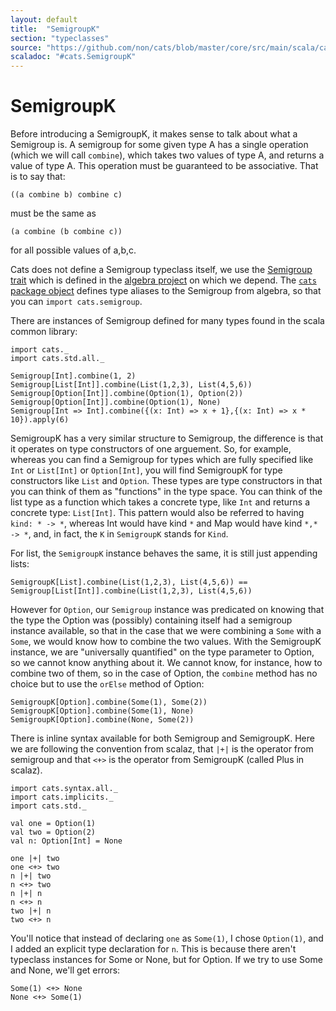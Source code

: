 ```yaml
---
layout: default
title:  "SemigroupK"
section: "typeclasses"
source: "https://github.com/non/cats/blob/master/core/src/main/scala/cats/SemigroupK.scala"
scaladoc: "#cats.SemigroupK"
---
```

# SemigroupK

Before introducing a SemigroupK, it makes sense to talk about what a
Semigroup is. A semigroup for some given type A has a single operation
(which we will call `combine`), which takes two values of type A, and
returns a value of type A. This operation must be guaranteed to be
associative. That is to say that:

    ((a combine b) combine c)

must be the same as
     
    (a combine (b combine c))

for all possible values of a,b,c.

Cats does not define a Semigroup typeclass itself, we use the
[Semigroup
trait](https://github.com/non/algebra/blob/master/core/src/main/scala/algebra/Semigroup.scala)
which is defined in the [algebra
project](https://github.com/non/algebra) on which we depend. The
[`cats` package
object](https://github.com/non/cats/blob/master/core/src/main/scala/cats/package.scala)
defines type aliases to the Semigroup from algebra, so that you can
`import cats.semigroup`.

There are instances of Semigroup defined for many types found in the
scala common library:

```tut
import cats._
import cats.std.all._

Semigroup[Int].combine(1, 2)
Semigroup[List[Int]].combine(List(1,2,3), List(4,5,6))
Semigroup[Option[Int]].combine(Option(1), Option(2))
Semigroup[Option[Int]].combine(Option(1), None)
Semigroup[Int => Int].combine({(x: Int) => x + 1},{(x: Int) => x * 10}).apply(6)
```

SemigroupK has a very similar structure to Semigroup, the difference
is that it operates on type constructors of one arguement. So, for
example, whereas you can find a Semigroup for types which are fully
specified like `Int` or `List[Int]` or `Option[Int]`, you will find
SemigroupK for type constructors like `List` and `Option`. These types
are type constructors in that you can think of them as "functions" in
the type space. You can think of the list type as a function which
takes a concrete type, like `Int` and returns a concrete type:
`List[Int]`. This pattern would also be referred to having `kind: * ->
*`, whereas Int would have kind `*` and Map would have kind `*,* -> *`,
and, in fact, the `K` in `SemigroupK` stands for `Kind`.

For list, the `SemigroupK` instance behaves the same, it is still just
appending lists:

```tut
SemigroupK[List].combine(List(1,2,3), List(4,5,6)) == Semigroup[List[Int]].combine(List(1,2,3), List(4,5,6))
```

However for `Option`, our `Semigroup` instance was predicated on
knowing that the type the Option was (possibly) containing itself had
a semigroup instance available, so that in the case that we were
combining a `Some` with a `Some`, we would know how to combine the two
values. With the SemigroupK instance, we are "universally quantified"
on the type parameter to Option, so we cannot know anything about
it. We cannot know, for instance, how to combine two of them, so in
the case of Option, the `combine` method has no choice but to use the
`orElse` method of Option:

```tut
SemigroupK[Option].combine(Some(1), Some(2))
SemigroupK[Option].combine(Some(1), None)
SemigroupK[Option].combine(None, Some(2))
```

There is inline syntax available for both Semigroup and
SemigroupK. Here we are following the convention from scalaz, that
`|+|` is the operator from semigroup and that `<+>` is the operator
from SemigroupK (called Plus in scalaz).

```tut
import cats.syntax.all._
import cats.implicits._
import cats.std._

val one = Option(1)
val two = Option(2)
val n: Option[Int] = None

one |+| two
one <+> two
n |+| two
n <+> two
n |+| n
n <+> n
two |+| n
two <+> n
```

You'll notice that instead of declaring `one` as `Some(1)`, I chose
`Option(1)`, and I added an explicit type declaration for `n`. This is
because there aren't typeclass instances for Some or None, but for
Option. If we try to use Some and None, we'll get errors:

```tut:nofail
Some(1) <+> None
None <+> Some(1)
```